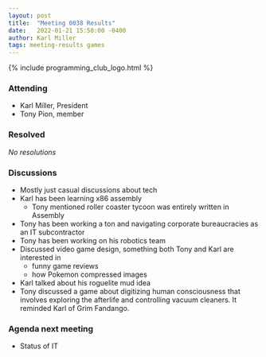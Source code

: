 ```yaml
---
layout: post
title:  "Meeting 0038 Results"
date:   2022-01-21 15:50:00 -0400
author: Karl Miller
tags: meeting-results games
---
```


{% include programming_club_logo.html %}

### Attending

- Karl Miller, President
- Tony Pion, member

### Resolved

_No resolutions_

### Discussions 

- Mostly just casual discussions about tech 
- Karl has been learning x86 assembly
	- Tony mentioned roller coaster tycoon was entirely written in Assembly
- Tony has been working a ton and navigating corporate bureaucracies as an IT subcontractor
- Tony has been working on his robotics team
- Discussed video game design, something both Tony and Karl are interested in
	- funny game reviews
	- how Pokemon compressed images
- Karl talked about his roguelite mud idea 
- Tony discussed a game about digitizing human consciousness that involves exploring the afterlife and controlling vacuum cleaners. It reminded Karl of Grim Fandango.
	
### Agenda next meeting 

- Status of IT
